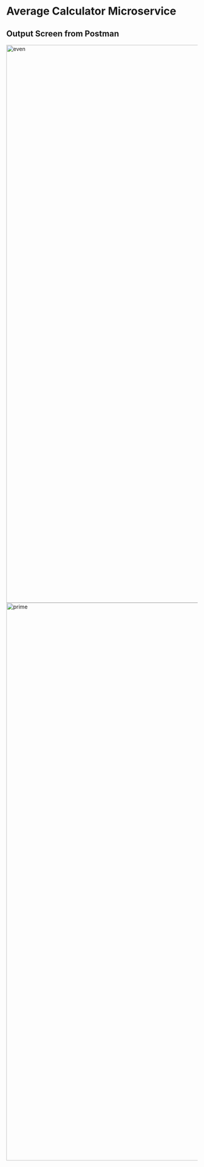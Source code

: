 # Average Calculator Microservice

## Output Screen from Postman

<img width="1470" alt="even" src="https://github.com/user-attachments/assets/53343c3b-98e0-4d51-9807-4c96da4e0279" />

<img width="1470" alt="prime" src="https://github.com/user-attachments/assets/d2994fd1-f777-46f9-8785-624917a55d40" />
